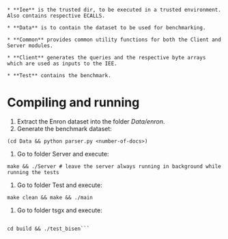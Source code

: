 ```
* **Iee** is the trusted dir, to be executed in a trusted environment. Also contains respective ECALLS.

* **Data** is to contain the dataset to be used for benchmarking.

* **Common** provides common utility functions for both the Client and Server modules.

* **Client** generates the queries and the respective byte arrays which are used as inputs to the IEE.

* **Test** contains the benchmark.
```

# Compiling and running

1. Extract the Enron dataset into the folder _Data/enron_.
1. Generate the benchmark dataset:

```(cd Data && python parser.py <number-of-docs>)```
1. Go to folder Server and execute:

```make && ./Server # leave the server always running in background while running the tests```
1. Go to folder Test and execute:

```make clean && make && ./main```
1. Go to folder tsgx and execute:

```make clean && make

cd build && ./test_bisen```
